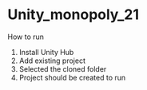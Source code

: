 # Unity_monopoly_21

How to run
1. Install Unity Hub
2. Add existing project
3. Selected the cloned folder
4. Project should be created to run
